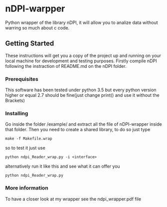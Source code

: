 # nDPI-warpper

Python wrapper of the library nDPI, it will allow you to analize data without warring so much about c code.

## Getting Started

These instructions will get you a copy of the project up and running on your local machine for development and testing purposes. Firstly compile nDPI following the instraction of README.md on the nDPI folder.

### Prerequisites

This software has been tested under python 3.5 but every python version higher or equal  2.7 should be fine(just change print() and use it without the Brackets)

### Installing

Go inside the folder /example/ and extract all the file of nDPI-wrapper inside that folder. Then you need to create a shared library, to do so just type

```
make -f Makefile.wrap
```

so to test it just use

```
python ndpi_Reader_wrap.py -i <interface>
```

alternatively run it like this and see what it can offer you

```
python ndpi_Reader_wrap.py
```

### More information
To have a closer look at my wrapper see the ndpi_wrapper.pdf file
